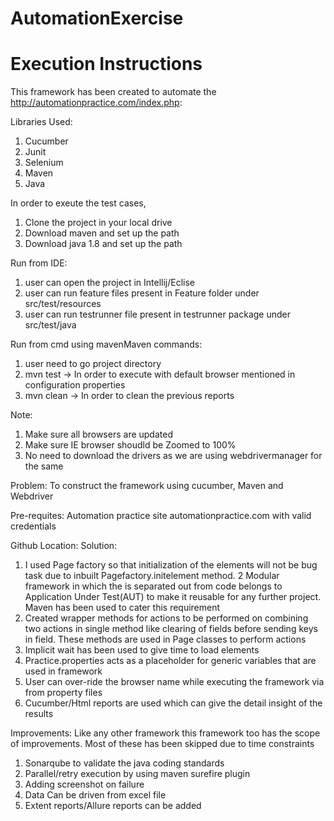# AutomationExercise
# Execution Instructions

This framework has been created to automate the http://automationpractice.com/index.php:


Libraries Used:
1. Cucumber
2. Junit
3. Selenium
4. Maven
5. Java

In order to exeute the test cases, 
1. Clone the project in your local drive
2. Download maven and set up the path
3. Download java 1.8 and set up the path

Run from IDE:
1. user can open the project in Intellij/Eclise
2. user can run feature files present in Feature folder under src/test/resources
3. user can run testrunner file present in testrunner package under src/test/java

Run from cmd using mavenMaven commands:
1. user need to go project directory
2. mvn test -> In order to execute with default browser mentioned in configuration properties
3. mvn clean -> In order to clean the previous reports 	
  
Note: 
1. Make sure all browsers are updated
2. Make sure IE browser shoudld be Zoomed to 100%
3. No need to download the drivers as we are using webdrivermanager for the same

Problem: To construct the framework using cucumber, Maven and Webdriver

Pre-requites: Automation practice site automationpractice.com with valid credentials 

Github Location: 
Solution: 
1.  I used Page factory so that initialization of the elements will not be bug task due to inbuilt Pagefactory.initelement method. 
2   Modular framework in which the is separated out from code belongs to Application Under Test(AUT) to make it reusable for any further project. Maven has been used to cater this requirement
3.  Created wrapper methods for actions to be performed on combining two actions in single method like clearing of fields before sending keys in field. These methods are used in Page classes to perform actions
4.  Implicit wait has been used to give time to load elements 
5.  Practice.properties acts as a placeholder for generic variables that are used in framework
6.  User can over-ride the browser name while executing the framework via from property files 
7. Cucumber/Html reports are used which can give the detail insight of the results

Improvements:
Like any other framework this framework too has the scope of improvements. Most of these has been skipped due to time constraints
1.  Sonarqube to validate the java coding standards
2.  Parallel/retry execution by using maven surefire plugin
3.  Adding screenshot on failure
4.  Data Can be driven from excel file
5.  Extent reports/Allure reports can be added
